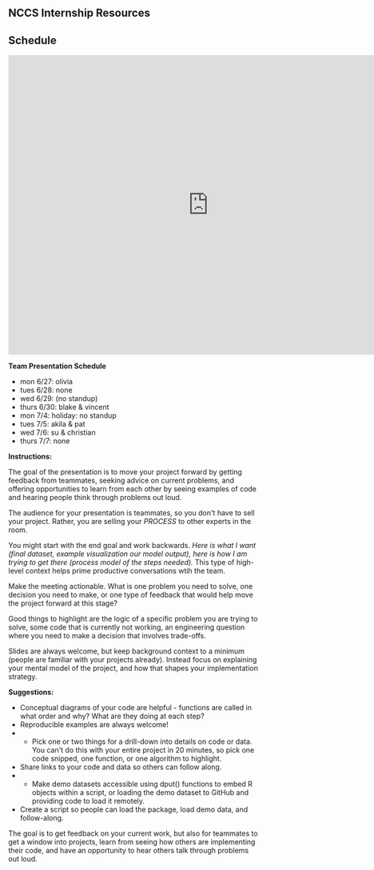 ## NCCS Internship Resources


## Schedule 



<iframe src="https://calendar.google.com/calendar/embed?src=c87ahec9pcebojqc7taojtbglk%40group.calendar.google.com&ctz=America%2FPhoenix" style="border: 0" width="800" height="600" frameborder="0" scrolling="no"></iframe>


**Team Presentation Schedule** 

* mon 6/27: olivia   
* tues 6/28: none  
* wed 6/29:  (no standup)  
* thurs 6/30: blake & vincent   
* mon 7/4: holiday: no standup  
* tues 7/5: akila & pat     
* wed 7/6: su & christian        
* thurs 7/7: none  

**Instructions:** 

The goal of the presentation is to move your project forward by getting feedback from teammates, seeking advice on current problems, and offering opportunities to learn from each other by seeing examples of code and hearing people think through problems out loud. 

The audience for your presentation is teammates, so you don't have to sell your project. Rather, you are selling your *PROCESS* to other experts in the room.

You might start with the end goal and work backwards. *Here is what I want (final dataset, example visualization our model output), here is how I am trying to get there (process model of the steps needed).* This type of high-level context helps prime productive conversations wtih the team. 

Make the meeting actionable. What is one problem you need to solve, one decision you need to make, or one type of feedback that would help move the project forward at this stage? 

Good things to highlight are the logic of a specific problem you are trying to solve, some code that is currently not working, an engineering question where you need to make a decision that involves trade-offs. 

Slides are always welcome, but keep background context to a minimum (people are familiar with your projects already). Instead focus on explaining your mental model of the project, and how that shapes your implementation strategy. 

**Suggestions:** 

* Conceptual diagrams of your code are helpful - functions are called in what order and why? What are they doing at each step? 
* Reproducible examples are always welcome! 
* * Pick one or two things for a drill-down into details on code or data. You can't do this with your entire project in 20 minutes, so pick one code snipped, one function, or one algorithm to highlight. 
* Share links to your code and data so others can follow along.
* * Make demo datasets accessible using dput() functions to embed R objects within a script, or loading the demo dataset to GitHub and providing code to load it remotely.  
* Create a script so people can load the package, load demo data, and follow-along. 

The goal is to get feedback on your current work, but also for teammates to get a window into projects, learn from seeing how others are implementing their code, and have an opportunity to hear others talk through problems out loud. 

 


